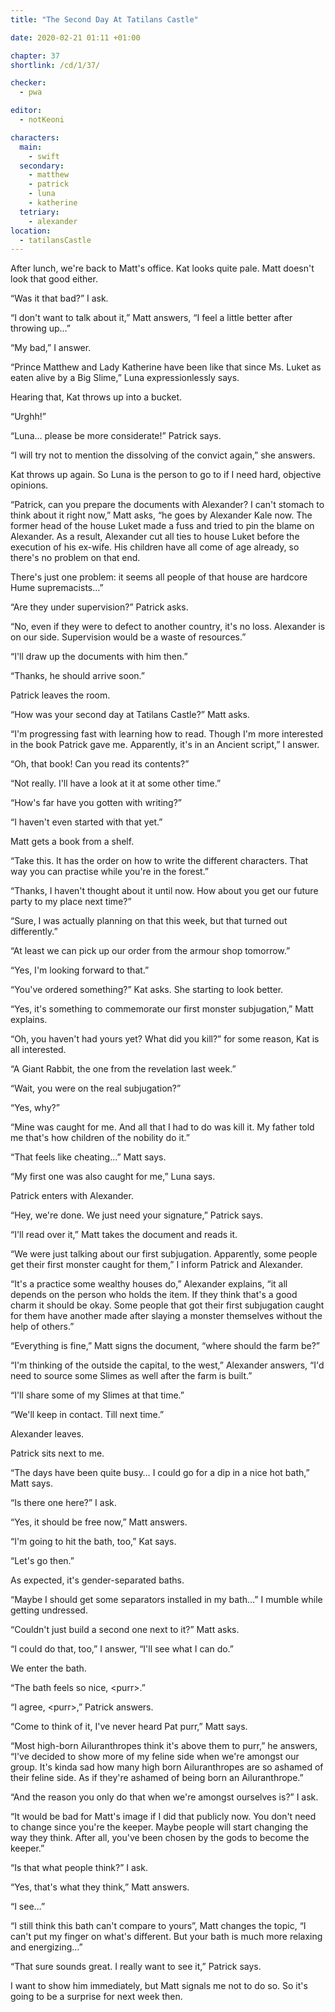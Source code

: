 ```yaml
---
title: "The Second Day At Tatilans Castle"

date: 2020-02-21 01:11 +01:00

chapter: 37
shortlink: /cd/1/37/

checker:
  - pwa

editor:
  - notKeoni

characters:
  main:
    - swift
  secondary:
    - matthew
    - patrick
    - luna
    - katherine
  tetriary:
    - alexander
location:
  - tatilansCastle
---
```

After lunch, we're back to Matt's office. Kat looks quite pale. Matt doesn't look that good either.

“Was it that bad?” I ask.

“I don't want to talk about it,” Matt answers, “I feel a little better after throwing up…”

“My bad,” I answer.

“Prince Matthew and Lady Katherine have been like that since Ms. Luket as eaten alive by a Big Slime,” Luna expressionlessly says.

Hearing that, Kat throws up into a bucket.

“Urghh!”

“Luna… please be more considerate!” Patrick says.

“I will try not to mention the dissolving of the convict again,” she answers.

Kat throws up again. So Luna is the person to go to if I need hard, objective opinions.

“Patrick, can you prepare the documents with Alexander?
I can't stomach to think about it right now,” Matt asks, “he goes by Alexander Kale now.
The former head of the house Luket made a fuss and tried to pin the blame on Alexander.
As a result, Alexander cut all ties to house Luket before the execution of his ex-wife.
His children have all come of age already, so there's no problem on that end.

There's just one problem: it seems all people of that house are hardcore Hume supremacists…”

“Are they under supervision?” Patrick asks.

“No, even if they were to defect to another country, it's no loss. Alexander is on our side.
Supervision would be a waste of resources.”

“I'll draw up the documents with him then.”

“Thanks, he should arrive soon.”

Patrick leaves the room.

“How was your second day at Tatilans Castle?” Matt asks.

“I'm progressing fast with learning how to read.
Though I'm more interested in the book Patrick gave me.
Apparently, it's in an Ancient script,” I answer.

“Oh, that book!
Can you read its contents?”

“Not really.
I'll have a look at it at some other time.”

“How's far have you gotten with writing?”

“I haven't even started with that yet.”

Matt gets a book from a shelf.

“Take this.
It has the order on how to write the different characters.
That way you can practise while you're in the forest.”

“Thanks, I haven't thought about it until now.
How about you get our future party to my place next time?”

“Sure, I was actually planning on that this week, but that turned out differently.”

“At least we can pick up our order from the armour shop tomorrow.”

“Yes, I'm looking forward to that.”

“You've ordered something?” Kat asks.
She starting to look better.

“Yes, it's something to commemorate our first monster subjugation,” Matt explains.

“Oh, you haven't had yours yet? What did you kill?” for some reason, Kat is all interested.

“A Giant Rabbit, the one from the revelation last week.”

“Wait, you were on the real subjugation?”

“Yes, why?”

“Mine was caught for me.
And all that I had to do was kill it.
My father told me that's how children of the nobility do it.”

“That feels like cheating…” Matt says.

“My first one was also caught for me,” Luna says.

Patrick enters with Alexander.

“Hey, we're done.
We just need your signature,” Patrick says.

“I'll read over it,” Matt takes the document and reads it.

“We were just talking about our first subjugation.
Apparently, some people get their first monster caught for them,” I inform Patrick and Alexander.

“It's a practice some wealthy houses do,” Alexander explains, “it all depends on the person who holds the item.
If they think that's a good charm it should be okay.
Some people that got their first subjugation caught for them have another made after slaying a monster themselves without the help of others.”

“Everything is fine,” Matt signs the document, “where should the farm be?”

“I'm thinking of the outside the capital, to the west,” Alexander answers, “I'd need to source some Slimes as well after the farm is built.”

“I'll share some of my Slimes at that time.”

“We'll keep in contact.
Till next time.”

Alexander leaves.

Patrick sits next to me.

“The days have been quite busy…
I could go for a dip in a nice hot bath,” Matt says.

“Is there one here?” I ask.

“Yes, it should be free now,” Matt answers.

“I'm going to hit the bath, too,” Kat says.

“Let's go then.”

As expected, it's gender-separated baths.

“Maybe I should get some separators installed in my bath…” I mumble while getting undressed.

“Couldn't just build a second one next to it?” Matt asks.

“I could do that, too,” I answer, “I'll see what I can do.”

We enter the bath.

“The bath feels so nice, \<purr>.”

“I agree, \<purr>,” Patrick answers.

“Come to think of it, I've never heard Pat purr,” Matt says.

“Most high-born Ailuranthropes think it's above them to purr,” he answers, “I've decided to show more of my feline side when we're amongst our group.
It's kinda sad how many high born Ailuranthropes are so ashamed of their feline side.
As if they're ashamed of being born an Ailuranthrope.”

“And the reason you only do that when we're amongst ourselves is?” I ask.

“It would be bad for Matt's image if I did that publicly now.
You don't need to change since you're the keeper.
Maybe people will start changing the way they think.
After all, you've been chosen by the gods to become the keeper.”

“Is that what people think?” I ask.

“Yes, that's what they think,” Matt answers.

“I see…”

“I still think this bath can't compare to yours”, Matt changes the topic, “I can't put my finger on what's different.
But your bath is much more relaxing and energizing…”

“That sure sounds great.
I really want to see it,” Patrick says.

I want to show him immediately, but Matt signals me not to do so.
So it's going to be a surprise for next week then.
